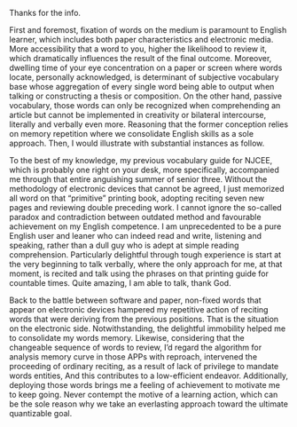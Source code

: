 Thanks for the info. 

First and foremost, fixation of words on the medium is paramount to English learner, which includes both paper characteristics and electronic media. More accessibility that a word to you, higher the likelihood to review it, which dramatically influences the result of the final outcome. Moreover, dwelling time of your eye concentration on a paper or screen where words locate, personally acknowledged, is determinant of subjective vocabulary base whose aggregation of every single word being able to output when talking or constructing a thesis or composition. On the other hand, passive vocabulary, those words can only be recognized when comprehending an article but cannot be implemented in creativity or bilateral intercourse, literally and verbally even more. Reasoning that the former conception relies on memory repetition where we consolidate English skills as a sole approach. Then, I would illustrate with substantial instances as follow.

To the best of my knowledge, my previous vocabulary guide for NJCEE, which is probably one right on your desk, more specifically, accompanied me through that entire anguishing summer of senior three. Without the methodology of electronic devices that cannot be agreed, I just memorized all word on that “primitive” printing book, adopting reciting seven new pages and reviewing double preceding work. I cannot ignore the so-called paradox and contradiction between outdated method and favourable achievement on my English competence. I am unprecedented to be a pure English user and leaner who can indeed read and write, listening and speaking, rather than a dull guy who is adept at simple reading comprehension. Particularly delightful through tough experience is start at the very beginning to talk verbally, where the only approach for me, at that moment, is recited and talk using the phrases on that printing guide for countable times. Quite amazing, I am able to talk, thank God.

Back to the battle between software and paper, non-fixed words that appear on electronic devices hampered my repetitive action of reciting words that were deriving from the previous positions. That is the situation on the electronic side. Notwithstanding, the delightful immobility helped me to consolidate my words memory. Likewise, considering that the changeable sequence of words to review, I’d regard the algorithm for analysis memory curve in those APPs with reproach, intervened the proceeding of ordinary reciting, as a result of lack of privilege to mandate words entities, And this contributes to a low-efficient endeavor. Additionally, deploying those words brings me a feeling of achievement to motivate me to keep going. Never contempt the motive of a learning action, which can be the sole reason why we take an everlasting approach toward the ultimate quantizable goal. 